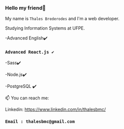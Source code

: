 ### Hello my friend👋
My name is `Thales Brederodes` and I'm a web developer.

Studying Information Systems at UFPE.

-Advanced English✔️      

### `Advanced React.js ✔️`

-Sass✔️

-Node.js✔️

-PostgreSQL ✔️

📫 You can reach me:

Linkedin: https://www.linkedin.com/in/thalesbmc/
### `Email : thalesbmc@gmail.com`


<!--
**ThalesBMC/ThalesBMC** is a ✨ _special_ ✨ repository because its `README.md` (this file) appears on your GitHub profile.

Here are some ideas to get you started:

- 🔭 I’m currently working on ...
- 🌱 I’m currently learning ...
- 👯 I’m looking to collaborate on ...
- 🤔 I’m looking for help with ...
- 💬 Ask me about ...
- 📫 How to reach me: ...
- 😄 Pronouns: ...
- ⚡ Fun fact: ...
-->
